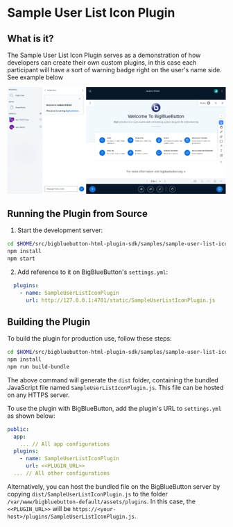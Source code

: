 # Sample User List Icon Plugin

## What is it?

The Sample User List Icon Plugin serves as a demonstration of how developers can create their own custom plugins, in this case each participant will have a sort of warning badge right on the user's name side. See example below

![Gif of plugin demo](./public/assets/plugin.png)

## Running the Plugin from Source

1. Start the development server:

```bash
cd $HOME/src/bigbluebutton-html-plugin-sdk/samples/sample-user-list-icon-plugin
npm install
npm start
```

2. Add reference to it on BigBlueButton's `settings.yml`:

```yaml
  plugins:
    - name: SampleUserListIconPlugin
      url: http://127.0.0.1:4701/static/SampleUserListIconPlugin.js
```

## Building the Plugin

To build the plugin for production use, follow these steps:

```bash
cd $HOME/src/bigbluebutton-html-plugin-sdk/samples/sample-user-list-icon-plugin
npm install
npm run build-bundle
```

The above command will generate the `dist` folder, containing the bundled JavaScript file named `SampleUserListIconPlugin.js`. This file can be hosted on any HTTPS server.

To use the plugin with BigBlueButton, add the plugin's URL to `settings.yml` as shown below:

```yaml
public:
  app:
    ... // All app configurations
  plugins:
    - name: SampleUserListIconPlugin
      url: <<PLUGIN_URL>>
  ... // All other configurations
```

Alternatively, you can host the bundled file on the BigBlueButton server by copying `dist/SampleUserListIconPlugin.js` to the folder `/var/www/bigbluebutton-default/assets/plugins`. In this case, the `<<PLUGIN_URL>>` will be `https://<your-host>/plugins/SampleUserListIconPlugin.js`.
